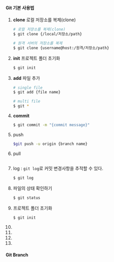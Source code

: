 #### Git 기본 사용법

1. **clone** 로컬 저장소를 복제(clone)

   ```bash
   # 로컬 저장소를 복제(clone)
   $ git clone {/local/저장소/path}
   
   # 원격 서버의 저장소를 복제
   $ git clone {username@host:/원격/저장소/path}
   ```

2. **init** 프로젝트 폴더 초기화

   ```bash
   $ git init
   ```

3. **add** 파일 추가

   ```bash
   # single file
   $ git add {file name}
   
   # multi file
   $ git *
   ```

4. **commit**

   ```bash
   $ git commit -m "{commit message}"
   ```

5. push

   ```bash
   $git push -u origin {branch name}
   ```

6. pull

   ```bash
   
   ```

7. log : `git log`로 커밋 변경사항을 추적할 수 있다.

   ```bash
   $ git log
   ```

8. 파일의 상태 확인하기

   ```bash
   $ git status
   ```

9. 프로젝트 폴더 초기화

   ```bash
   $ git init
   ```

10. 

11. 

12. 

13. 

    



#### Git Branch

